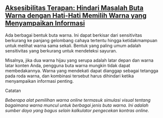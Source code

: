 ## [Aksesibilitas Terapan: Hindari Masalah Buta Warna dengan Hati-Hati Memilih Warna yang Menyampaikan Informasi](https://learn.freecodecamp.org/responsive-web-design/applied-accessibility/avoid-colorblindness-issues-by-carefully-choosing-colors-that-convey-information)

Ada berbagai bentuk buta warna. Ini dapat berkisar dari sensitivitas berkurang ke panjang gelombang cahaya tertentu hingga ketidakmampuan untuk melihat warna sama sekali. Bentuk yang paling umum adalah sensitivitas yang berkurang untuk mendeteksi sayuran.

Misalnya, jika dua warna hijau yang serupa adalah latar depan dan warna latar konten Anda, pengguna buta warna mungkin tidak dapat membedakannya. Warna yang mendekati dapat dianggap sebagai tetangga pada roda warna, dan kombinasi tersebut harus dihindari ketika menyampaikan informasi penting.

Catatan

_Beberapa alat pemilihan warna online termasuk simulasi visual tentang bagaimana warna muncul untuk berbagai jenis buta warna. Ini adalah sumber daya yang bagus selain kalkulator pengecekan kontras online._

